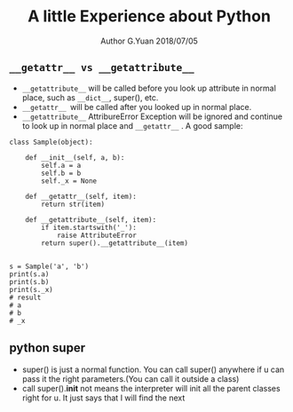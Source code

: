 
# <center>A little Experience about Python</center>
<center>Author G.Yuan 2018/07/05</center>

## `__getattr__ vs __getattribute__`
* `__getattribute__` will be called before you look up attribute in normal place, such as `__dict__`, super(), etc.
* `__getattr__ `will be called after you looked up in normal place.
* `__getattribute__`  AttribureError Exception will be ignored and continue to look up in normal place and `__getattr__` . A good sample:
```
class Sample(object):

    def __init__(self, a, b):
        self.a = a
        self.b = b
        self._x = None

    def __getattr__(self, item):
        return str(item)

    def __getattribute__(self, item):
        if item.startswith('_'):
            raise AttributeError
        return super().__getattribute__(item)


s = Sample('a', 'b')
print(s.a)
print(s.b)
print(s._x)
# result
# a
# b
# _x
```
    
## python super

 * super() is just a normal function. You can call super() anywhere if u can pass it the right parameters.(You can call it outside a class)
 *  call super().__init__ not means the interpreter will init all the parent classes right for u. It just says that I will find the next 

<!--stackedit_data:
eyJoaXN0b3J5IjpbLTEzOTEwNzIxMDcsLTc3NjgzNTQ4MSwxOT
AzNTAyNjM5XX0=
-->